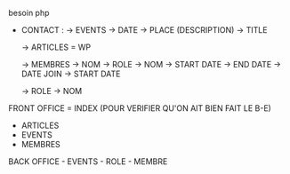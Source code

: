 besoin php

- CONTACT :
	->  EVENTS	-> DATE
				-> PLACE (DESCRIPTION)
				-> TITLE
				
	-> ARTICLES = WP
	
	-> MEMBRES	-> NOM
				-> ROLE -> NOM
						-> START DATE
						-> END DATE
				-> DATE JOIN
				-> START DATE
				
	-> ROLE -> NOM			
			
				
FRONT OFFICE = INDEX (POUR VERIFIER QU'ON AIT BIEN FAIT LE B-E)
 - ARTICLES
 - EVENTS
 - MEMBRES

BACK OFFICE
	- EVENTS
	- ROLE
	- MEMBRE